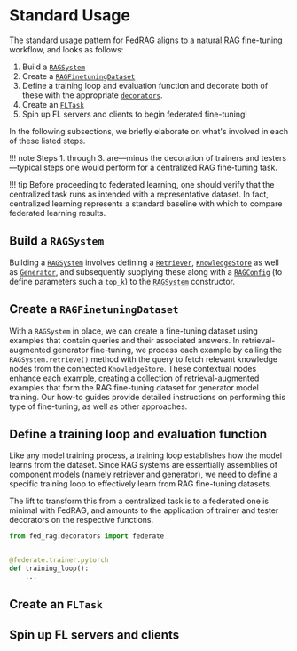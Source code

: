 # Standard Usage

The standard usage pattern for FedRAG aligns to a natural RAG fine-tuning workflow,
and looks as follows:

1. Build a [`RAGSystem`](../api_reference/rag_system/index.md)
2. Create a [`RAGFinetuningDataset`](../api_reference/finetuning_datasets/index.md)
3. Define a training loop and evaluation function and decorate both of these with
the appropriate [`decorators`](../api_reference/decorators/index.md).
4. Create an [`FLTask`](../api_reference/fl_tasks/index.md)
5. Spin up FL servers and clients to begin federated fine-tuning!

In the following subsections, we briefly elaborate on what's involved in each of
these listed steps.

!!! note
    Steps 1. through 3. are—minus the decoration of trainers and testers—typical
    steps one would perform for a centralized RAG fine-tuning task.

!!! tip
    Before proceeding to federated learning, one should verify that the centralized
    task runs as intended with a representative dataset. In fact, centralized learning
    represents a standard baseline with which to compare federated learning results.

## Build a `RAGSystem`

Building a [`RAGSystem`](../api_reference/rag_system/index.md) involves defining
a [`Retriever`](../api_reference/retrievers/index.md),
[`KnowledgeStore`](../api_reference/knowledge_stores/index.md) as well as
[`Generator`](../api_reference/generators/index.md), and subsequently supplying
these along with a [`RAGConfig`](../api_reference/rag_system/index.md) (to define
parameters such a `top_k`) to the [`RAGSystem`](../api_reference/rag_system/index.md)
constructor.

## Create a `RAGFinetuningDataset`

With a `RAGSystem` in place, we can create a fine-tuning dataset using examples
that contain queries and their associated answers. In retrieval-augmented generator
fine-tuning, we process each example by calling the `RAGSystem.retrieve()` method
with the query to fetch relevant knowledge nodes from the connected `KnowledgeStore`.
These contextual nodes enhance each example, creating a collection of
retrieval-augmented examples that form the RAG fine-tuning dataset for generator
model training. Our how-to guides provide detailed instructions on performing this
type of fine-tuning, as well as other approaches.

## Define a training loop and evaluation function

Like any model training process, a training loop establishes how the model learns
from the dataset. Since RAG systems are essentially assemblies of component models
(namely retriever and generator), we need to define a specific training loop to effectively learn from RAG fine-tuning datasets.

The lift to transform this from a centralized task is to a federated one is minimal
with FedRAG, and amounts to the application of trainer and tester decorators on
the respective functions.

``` py title="decorating training loops"
from fed_rag.decorators import federate


@federate.trainer.pytorch
def training_loop():
    ...
```

## Create an `FLTask`

## Spin up FL servers and clients
